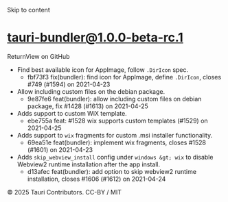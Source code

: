 Skip to content
# tauri-bundler@1.0.0-beta-rc.1
ReturnView on GitHub
  * Find best available icon for AppImage, follow `.DirIcon` spec. 
    * fbf73f3 fix(bundler): find icon for AppImage, define `.DirIcon`, closes #749 (#1594) on 2021-04-23
  * Allow including custom files on the debian package. 
    * 9e87fe6 feat(bundler): allow including custom files on debian package, fix #1428 (#1613) on 2021-04-25
  * Adds support to custom WiX template. 
    * ebe755a feat: #1528 wix supports custom templates (#1529) on 2021-04-25
  * Adds support to `wix` fragments for custom .msi installer functionality. 
    * 69ea51e feat(bundler): implement wix fragments, closes #1528 (#1601) on 2021-04-23
  * Adds `skip_webview_install` config under `windows &gt; wix` to disable Webview2 runtime installation after the app install. 
    * d13afec feat(bundler): add option to skip webview2 runtime installation, closes #1606 (#1612) on 2021-04-24


© 2025 Tauri Contributors. CC-BY / MIT

